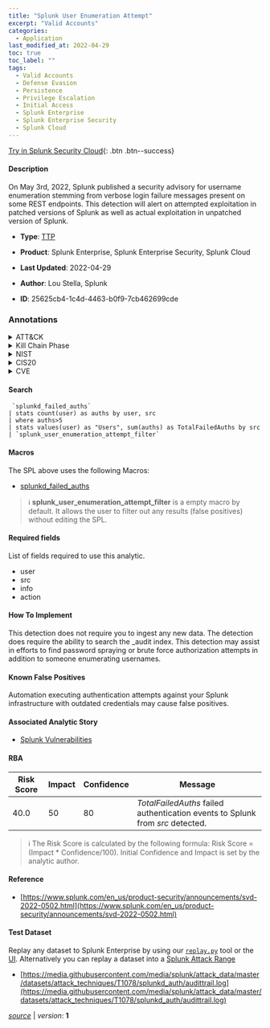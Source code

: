 ```yaml
---
title: "Splunk User Enumeration Attempt"
excerpt: "Valid Accounts"
categories:
  - Application
last_modified_at: 2022-04-29
toc: true
toc_label: ""
tags:
  - Valid Accounts
  - Defense Evasion
  - Persistence
  - Privilege Escalation
  - Initial Access
  - Splunk Enterprise
  - Splunk Enterprise Security
  - Splunk Cloud
---
```




[Try in Splunk Security Cloud](https://www.splunk.com/en_us/cyber-security.html){: .btn .btn--success}

#### Description

On May 3rd, 2022, Splunk published a security advisory for  username enumeration stemming from verbose login failure messages present on some REST endpoints. This detection will alert on attempted exploitation in patched versions of Splunk as well as actual exploitation in unpatched version of Splunk.

- **Type**: [TTP](https://github.com/splunk/security_content/wiki/Detection-Analytic-Types)
- **Product**: Splunk Enterprise, Splunk Enterprise Security, Splunk Cloud

- **Last Updated**: 2022-04-29
- **Author**: Lou Stella, Splunk
- **ID**: 25625cb4-1c4d-4463-b0f9-7cb462699cde

### Annotations
<details>
  <summary>ATT&CK</summary>

<div markdown="1">

#### [ATT&CK](https://attack.mitre.org/)

| ID          | Technique   | Tactic         |
| ----------- | ----------- |--------------- |
| [T1078](https://attack.mitre.org/techniques/T1078/) | Valid Accounts | Defense Evasion, Persistence, Privilege Escalation, Initial Access |

</div>
</details>


<details>
  <summary>Kill Chain Phase</summary>

<div markdown="1">

* Reconnaissance


</div>
</details>


<details>
  <summary>NIST</summary>

<div markdown="1">

* DE.CM



</div>
</details>

<details>
  <summary>CIS20</summary>

<div markdown="1">

* CIS 3
* CIS 5
* CIS 16



</div>
</details>

<details>
  <summary>CVE</summary>

<div markdown="1">


</div>
</details>


#### Search

```
 `splunkd_failed_auths` 
| stats count(user) as auths by user, src 
| where auths>5 
| stats values(user) as "Users", sum(auths) as TotalFailedAuths by src 
| `splunk_user_enumeration_attempt_filter`
```

#### Macros
The SPL above uses the following Macros:
* [splunkd_failed_auths](https://github.com/splunk/security_content/blob/develop/macros/splunkd_failed_auths.yml)

> :information_source:
> **splunk_user_enumeration_attempt_filter** is a empty macro by default. It allows the user to filter out any results (false positives) without editing the SPL.



#### Required fields
List of fields required to use this analytic.
* user
* src
* info
* action



#### How To Implement
This detection does not require you to ingest any new data. The detection does require the ability to search the _audit index. This detection may assist in efforts to find password spraying or brute force authorization attempts in addition to someone enumerating usernames.
#### Known False Positives
Automation executing authentication attempts against your Splunk infrastructure with outdated credentials may cause false positives.

#### Associated Analytic Story
* [Splunk Vulnerabilities](/stories/splunk_vulnerabilities)




#### RBA

| Risk Score  | Impact      | Confidence   | Message      |
| ----------- | ----------- |--------------|--------------|
| 40.0 | 50 | 80 | $TotalFailedAuths$ failed authentication events to Splunk from $src$ detected. |


> :information_source:
> The Risk Score is calculated by the following formula: Risk Score = (Impact * Confidence/100). Initial Confidence and Impact is set by the analytic author.


#### Reference

* [https://www.splunk.com/en_us/product-security/announcements/svd-2022-0502.html](https://www.splunk.com/en_us/product-security/announcements/svd-2022-0502.html)



#### Test Dataset
Replay any dataset to Splunk Enterprise by using our [`replay.py`](https://github.com/splunk/attack_data#using-replaypy) tool or the [UI](https://github.com/splunk/attack_data#using-ui).
Alternatively you can replay a dataset into a [Splunk Attack Range](https://github.com/splunk/attack_range#replay-dumps-into-attack-range-splunk-server)

* [https://media.githubusercontent.com/media/splunk/attack_data/master/datasets/attack_techniques/T1078/splunkd_auth/audittrail.log](https://media.githubusercontent.com/media/splunk/attack_data/master/datasets/attack_techniques/T1078/splunkd_auth/audittrail.log)



[*source*](https://github.com/splunk/security_content/tree/develop/detections/application/splunk_user_enumeration_attempt.yml) \| *version*: **1**